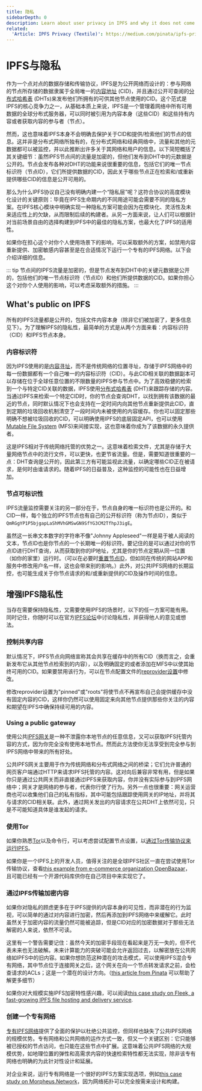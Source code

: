 ```yaml
---
title: 隐私
sidebarDepth: 0
description: Learn about user privacy in IPFS and why it does not come with a built-in privacy layer or encryption.
related:
  'Article: IPFS Privacy (Textile)': https://medium.com/pinata/ipfs-privacy-711f4b72b2ea
---
```


# IPFS与隐私

作为一个点对点的数据存储和传输协议，IPFS是为公开网络而设计的：参与网络的节点所存储的数据隶属于全局唯一的[内容地址](/concepts/content-addressing) (CID)，并且通过公开可查阅的[分布式哈希表](/concepts/dht/) (DHTs)来发布他们所拥有的可供其他节点使用的CID。这个范式是IPFS的核心竞争力之一，从基础本质上来说，IPFS是一个管理着网络中所有可用数据的全球分布式服务器，可以同时被引用为内容本身（这些CID）和这些持有内容或者获取内容的参与者（节点）。

然而，这也意味着IPFS本身不会明确去保护关于CID和提供/检索他们的节点的信息。这并非是分布式网络所独有的，在分布式网络和经典网络中，流量和其他的元数据都可以被监控，并以此推断出许多关于其网络和用户的信息。以下简短概括了其关键细节：虽然IPFS节点间的流量是加密的，但他们发布到DHT中的元数据是公开的。节点会发布各种对DHT的功能来说很重要的信息，包括它们的唯一节点标识符（节点ID），它们所提供数据的CID，因此关于哪些节点正在检索和/或重新提供哪些CID的信息是公开可用的。

那么为什么IPFS协议自己没有明确内建一个“隐私层”呢？这符合协议的高度模块化设计的关键原则：毕竟在IPFS生命期内的不同用途可能会需要不同的隐私方案。在IPFS核心模块中明确实现一种隐私方案可能会因为在模块化、灵活性及未来适应性上的欠缺，从而限制后续的构建者。从另一方面来说，让人们可以根据针对当前场景自由的选择构建到IPFS中的最佳的隐私方案，也最大化了IPFS的适用性。

如果你在担心这个对你个人使用场景下的影响，可以采取额外的方案，如禁用内容重新提供、加密敏感内容甚至是在合适情况下运行一个专有的IPFS网络。以下会介绍详细的信息。

::: tip
节点间的IPFS流量是加密的，但是节点发布到DHT中的关键元数据是公开的，包括他们的唯一节点标识符（节点ID）和他们所提供数据的CID。如果你担心这个对你个人使用的影响，可以考虑采取额外的措施。
:::

## What's public on IPFS

所有的IPFS流量都是公开的，包括文件内容本身（除非它们被加密了，更多信息见下）。为了理解IPFS的隐私性，最简单的方式是从两个方面来看：内容标识符（CID）和IPFS节点本身。

### 内容标识符

因为IPFS使用的是[内容寻址](/concepts/content-addressing/)，而不是传统网络的位置寻址，存储于IPFS网络中的每一份数据都有一个自己唯一的内容标识符（CID）。与此CID相关联的数据副本可以存储在位于全球任意位置的不限数量的IPFS参与节点中。为了高效稳健的检索到一个与特定CID关联的数据，IPFS使用[分布式哈希表](/concepts/dht/) (DHT)来跟踪存储的内容。当通过IPFS来检索一个特定CID时，你的节点会查询DHT，以找到拥有该数据的最近的节点，同时默认情况下也会支持在一定时间内向其他节点重新提供此CID，直到定期的垃圾回收机制清空了一段时间内未被使用的内容缓存。你也可以固定那些明确不想被垃圾回收的CID，可以明确使用IPFS的底层固定API，也可以使用[Mutable File System](/concepts/file-systems/#mutable-file-system-mfs) (MFS)来间接实现，这也意味着你成为了该数据的永久提供者。

这是IPFS相对于传统网络托管的优势之一。这意味着检索文件，尤其是存储于大量网络节点中的流行文件，可以更快，也更节省流量。但是，需要知道很重要的一点：DHT查询是公开的，因此第三方有可能监视此流量，以确定哪些CID正在被请求，是何时由谁请求的。随着IPFS的日益普及，这种监控的可能性也在日益增加。

### 节点可标识性

IPFS流量监控需要关注的另一部分在于，节点自身的唯一标识符也是公开的。和CID一样，每个独立的IPFS节点也有自己的公开标识符（称为节点ID），类似于`QmRGgYP1P5bjgapLaShMVhGMSwGN9SfYG3CM2TfhpJ3igE`。

虽然这一长串文本数字的字符串不像"Johnny Appleseed"一样是易于被人阅读的文本，节点ID也是你节点的一个长期唯一的标识符。要记住的是可以通过对你的节点ID进行DHT查询，从而获取到你的IP地址，尤其是你的节点定期从同一位置（如你的家里）运行时。（可以在必要时[重置节点ID](https://docs.ipfs.io/reference/cli/#ipfs-key-rotate)，但如同在传统的网站APP和服务中修改用户名一样，这也会带来别的影响。）此外，对公共IPFS网络的长期监控，也可能生成关于你节点请求的和/或重新提供的CID及操作时间的信息。

## 增强IPFS隐私性

当存在需要保持隐私性，又需要使用IPFS的场景时，以下的任一方案可能有用。同时记住，你随时可以在官方[IPFS论坛](https://discuss.ipfs.io)中讨论隐私性，并获得他人的意见或想法。

### 控制共享内容

默认情况下，IPFS节点向网络宣称其会共享在缓存中的所有CID（换而言之，会重新发布它从其他节点检索到的内容），以及明确固定的或者添加在MFS中以使其始终可用的CID。如果要禁用该行为，可以在节点配置文件的[reprovider设置](https://github.com/ipfs/go-ipfs/blob/master/docs/config.md#reprovider)中修改。

修改reprovider设置为"pinned"或"roots"将使节点不再宣布自己会提供缓存中没有固定内容的CID，这样你仍然可以使用固定来向其他节点提供那些你关注的内容和期望在IPFS中确保持续可用的内容。

### Using a public gateway

使用公共[IPFS网关](/how-to/address-ipfs-on-web/#http-gateways)是一种不泄露你本地节点的任意信息，又可以获取IPFS托管内容的方式，因为你完全没有使用本地节点。然而此方法使你无法享受到完全参与到IPFS网络中带来的所有好处。

公共IPFS网关主要用于作为传统网络和分布式网络之间的桥梁；它们允许普通的网页客户端通过HTTP来请求IPFS托管的内容。这对向后兼容非常有用，但是如果你只是通过公共网关而非直接通过IPFS来获取内容，你并没有实际参与到IPFS网络中；网关才是网络的参与者，代表你行使了行为。另外一点也很重要：网关运营商也可以收集他们自己的私有指标，其中可能包括跟踪使用网关的IP地址，并将其与请求的CID相关联。此外，通过网关发出的内容请求在公共DHT上依然可见，只是不可能知道具体是谁发起的请求。

### 使用Tor

如果你熟悉[Tor](https://www.torproject.org/)以及命令行，可以考虑尝试配置节点设置，以[通过Tor传输协议来运行IPFS](https://dweb-primer.ipfs.io/avenues-for-access/tor-transport)。

如果你是一个IPFS上的开发人员，值得关注的是全球IPFS社区一直在尝试使用Tor传输协议，查看[this example from e-commerce organization OpenBazaar](https://github.com/OpenBazaar/go-onion-transport)，且可能已经有一个开源代码库供你在自己项目中来实现它了。

### 通过IPFS传输加密内容

如果你对隐私的顾虑更多在于IPFS提供的内容本身的可见性，而非潜在的行为监视，可以简单的通过对内容进行加密，然后再添加到IPFS网络中来缓解它。此时虽然关于加密内容的流量仍然可能被追踪，但是CID对应的加密数据对于那些无法解密的人来说，依然不可读。

这里有一个警告需要记住：虽然今天的加密手段现在看起来是万无一失的，但不代表未来也无法破解。未来计算能力的突破可能会允许返回过去，以解密放在公共网络如IPFS中的旧内容。如果你想防范这种潜在的攻击模式，可以使用IPFS混合专有网络，其中节点位于连接网关之后，这个网关在向一个节点转发请求之前，会检查请求的ACLs；这是一个潜在的设计方向。（[this article from Pinata](https://medium.com/pinata/dedicated-ipfs-networks-c692d53f938d) 可以帮助了解更多细节）

如果你对大规模实施IPFS加密特性感兴趣，可以阅读[this case study on Fleek, a fast-growing IPFS file hosting and delivery service](/concepts/case-study-fleek/).

### 创建一个专有网络

[专有IPFS网络](https://github.com/ipfs/go-ipfs/blob/v0.8.0/docs/experimental-features.md#private-networks)提供了全面的保护以杜绝公共监控，但同样也缺失了公共IPFS网络的规模优势。专有网络和公共网络的运作方式一致，但又一个关键区别：它只能够被已授权的节点访问，也只能在这些节点中扩展。这意味着公共IPFS网络的大规模优势，如地理位置的弹性和高需求内容的快速检索特性都无法实现，除非该专有网络也明确的为此针对性设计和延展。

对企业来说，运行专有网络是一个很好的IPFS方案实现选项，例如[this case study on Morpheus.Network](/concepts/case-study-morpheus/)，因为网络拓扑可以完全按需来设计和构建。
